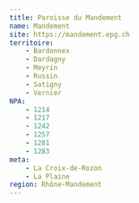 ```yaml
---
title: Paroisse du Mandement
name: Mandement
site: https://mandement.epg.ch
territoire:
    - Bardonnex
    - Dardagny
    - Meyrin
    - Russin
    - Satigny
    - Vernier
NPA:
    - 1214
    - 1217
    - 1242
    - 1257
    - 1281
    - 1283
meta:
    - La Croix-de-Rozon
    - La Plaine
region: Rhône-Mandement
---
```


